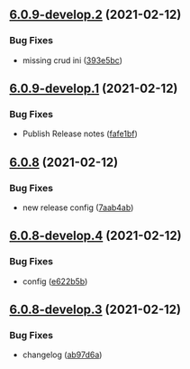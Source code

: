 ## [6.0.9-develop.2](https://github.com/splunk/seckit_sa_geolocation/compare/v6.0.9-develop.1...v6.0.9-develop.2) (2021-02-12)


### Bug Fixes

* missing crud ini ([393e5bc](https://github.com/splunk/seckit_sa_geolocation/commit/393e5bcda04e94523ff6e8b06d59a799950db628))

## [6.0.9-develop.1](https://github.com/splunk/seckit_sa_geolocation/compare/v6.0.8...v6.0.9-develop.1) (2021-02-12)


### Bug Fixes

* Publish Release notes ([fafe1bf](https://github.com/splunk/seckit_sa_geolocation/commit/fafe1bf29893ac9542f0016220fe39fb0e40e902))

## [6.0.8](https://github.com/splunk/seckit_sa_geolocation/compare/v6.0.7...v6.0.8) (2021-02-12)


### Bug Fixes

* new release config ([7aab4ab](https://github.com/splunk/seckit_sa_geolocation/commit/7aab4ab6dab1c49d6ce69391d33e7e246f65bc37))

## [6.0.8-develop.4](https://github.com/splunk/seckit_sa_geolocation/compare/v6.0.8-develop.3...v6.0.8-develop.4) (2021-02-12)


### Bug Fixes

* config ([e622b5b](https://github.com/splunk/seckit_sa_geolocation/commit/e622b5bde733d8a6ab624c76dffdc3237e70eead))

## [6.0.8-develop.3](https://github.com/splunk/seckit_sa_geolocation/compare/v6.0.8-develop.2...v6.0.8-develop.3) (2021-02-12)


### Bug Fixes

* changelog ([ab97d6a](https://github.com/splunk/seckit_sa_geolocation/commit/ab97d6a5346d292e5f18f7fb39134d72cae82869))
